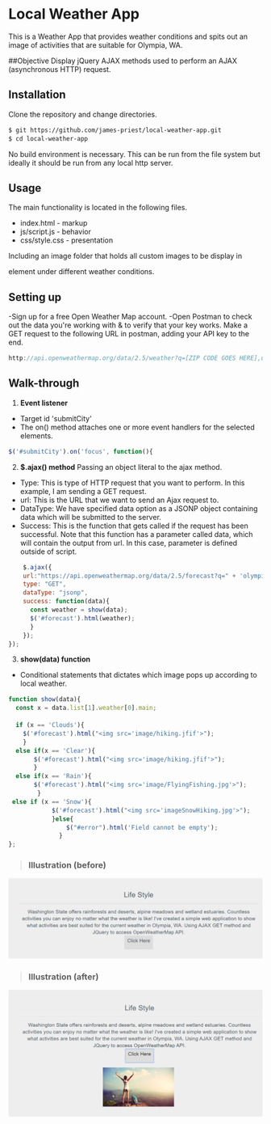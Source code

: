 # Local Weather App

This is a Weather App that provides weather conditions and spits out an image of activities that are suitable for Olympia, WA.


##Objective
Display jQuery AJAX methods used to perform an AJAX (asynchronous HTTP) request.

## Installation

Clone the repository and change directories.

```bash
$ git https://github.com/james-priest/local-weather-app.git
$ cd local-weather-app
```

No build environment is necessary. This can be run from the file system but ideally it should be run from any local http server.


## Usage

The main functionality is located in the following files.

- index.html - markup
- js/script.js - behavior
- css/style.css - presentation

Including an image folder that holds all custom images to be display in <div> element under different weather conditions.

## Setting up
-Sign up for a free Open Weather Map account.
-Open Postman to check out the data you're working with & to verify that your key works. Make a GET request to the following URL in postman, adding your API key to the end.
````Javascript
http://api.openweathermap.org/data/2.5/weather?q=[ZIP CODE GOES HERE],us?units=imperial&appid=[PUT YOUR API KEY HERE]
````
## Walk-through

1. **Event listener**
  - Target id 'submitCity'
  - The on() method attaches one or more event handlers for the selected elements.
````Javascript
$('#submitCity').on('focus', function(){
````
2. **$.ajax() method**
Passing an object literal to the ajax method.
  - Type: This is type of HTTP request that you want to perform. In this example, I am sending a GET request.
  - url: This is the URL that we want to send an Ajax request to.
  - DataType: We have specified data option as a JSONP object containing data which will be submitted to the server.
  - Success: This is the function that gets called if the request has been successful.
      Note that this function has a parameter called data, which will contain the output from url. In this case, parameter is defined outside of script.

````Javascript
    $.ajax({
    url:"https://api.openweathermap.org/data/2.5/forecast?q=" + 'olympia' + "&units=metric" + "&APPID=7e97ca944b6826492b669fe353f1ba73",
    type: "GET",
    dataType: "jsonp",
    success: function(data){
      const weather = show(data);
      $('#forecast').html(weather);
      }
    });
});
````

3. **show(data) function**

  - Conditional statements that dictates which image pops up according to local weather.

````Javascript
function show(data){
  const x = data.list[1].weather[0].main;

  if (x == 'Clouds'){
    $('#forecast').html("<img src='image/hiking.jfif'>");
    }
  else if(x == 'Clear'){
       $('#forecast').html("<img src='image/hiking.jfif'>");
       }
  else if(x == 'Rain'){
       $('#forecast').html("<img src='image/FlyingFishing.jpg'>");
        }
 else if (x == 'Snow'){
            $('#forecast').html("<img src='imageSnowHiking.jpg'>");
            }else{
                $("#error").html('Field cannot be empty');
              }
};
````
>### Illustration (before)
![before](image/before.jpg)

>### Illustration (after)
![after](image/after.JPG)
